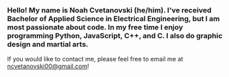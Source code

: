 ### Hello! My name is Noah Cvetanovski (he/him). I've received Bachelor of Applied Science in Electrical Engineering, but I am most passionate about code. In my free time I enjoy programming Python, JavaScript, C++, and C. I also do graphic design and martial arts. 

If you would like to contact me, please feel free to email me at ncvetanovski00@gmail.com!

<!--
**ncvetan/ncvetan** is a ✨ _special_ ✨ repository because its `README.md` (this file) appears on your GitHub profile.

Here are some ideas to get you started:

- 🔭 I’m currently working on ...
- 🌱 I’m currently learning ...
- 👯 I’m looking to collaborate on ...
- 🤔 I’m looking for help with ...
- 💬 Ask me about ...
- 📫 How to reach me: ...
- 😄 Pronouns: ...
- ⚡ Fun fact: ...
-->
